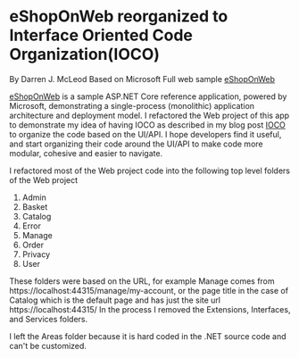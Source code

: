# eShopOnWeb reorganized to Interface Oriented Code Organization(IOCO)
By Darren J. McLeod
Based on Microsoft Full web sample [eShopOnWeb](https://github.com/dotnet-architecture/eShopOnWeb)

[eShopOnWeb](https://github.com/dotnet-architecture/eShopOnWeb) is a sample ASP.NET Core reference application, powered by Microsoft, demonstrating a single-process (monolithic) application architecture and deployment model.
I refactored the Web project of this app to demonstrate my idea of having IOCO as described in my blog post [IOCO](https://www.darrenmcleod.com/) to organize the code based on the UI/API.
I hope developers find it useful, and start organizing their code around the UI/API to make code more modular, cohesive and easier to navigate.

I refactored most of the Web project code into the following top level folders of the Web project
1. Admin
2. Basket
3. Catalog
4. Error
5. Manage
6. Order
7. Privacy
8. User

These folders were based on the URL, for example Manage comes from https://localhost:44315/manage/my-account, or the page title in the case of Catalog which is the default page and has just the site url https://localhost:44315/
In the process I removed the Extensions, Interfaces, and Services folders. 

I left the Areas folder because it is hard coded in the .NET source code and can't be customized.
